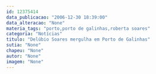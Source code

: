 ```yaml
---
id: 12375414
data_publicacao: "2006-12-30 18:39:00"
data_alteracao: "None"
materia_tags: "porto,porto de galinhas,roberta soares"
categoria: "Notícias"
titulo: "Delúbio Soares mergulha em Porto de Galinhas"
sutia: "None"
chapeu: "None"
autor: "None"
imagem: "None"
---
```

<p> </p>
